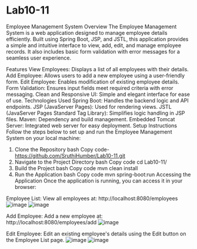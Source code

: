 # Lab10-11

Employee Management System
Overview
The Employee Management System is a web application designed to manage employee details efficiently. Built using Spring Boot, JSP, and JSTL, this application provides a simple and intuitive interface to view, add, edit, and manage employee records. It also includes basic form validation with error messages for a seamless user experience.

Features
View Employees: Displays a list of all employees with their details.
Add Employee: Allows users to add a new employee using a user-friendly form.
Edit Employee: Enables modification of existing employee details.
Form Validation: Ensures input fields meet required criteria with error messaging.
Clean and Responsive UI: Simple and elegant interface for ease of use.
Technologies Used
Spring Boot: Handles the backend logic and API endpoints.
JSP (JavaServer Pages): Used for rendering views.
JSTL (JavaServer Pages Standard Tag Library): Simplifies logic handling in JSP files.
Maven: Dependency and build management.
Embedded Tomcat Server: Integrated web server for easy deployment.
Setup Instructions
Follow the steps below to set up and run the Employee Management System on your local machine:

1. Clone the Repository
bash
Copy code- https://github.com/SruthiHumber/Lab10-11.git
2. Navigate to the Project Directory
bash
Copy code
cd Lab10-11/
3. Build the Project
bash
Copy code
mvn clean install
4. Run the Application
bash
Copy code
mvn spring-boot:run
Accessing the Application
Once the application is running, you can access it in your browser:

Employee List:
View all employees at:
http://localhost:8080/employees
![image](https://github.com/user-attachments/assets/df62fa5c-782f-4a90-89c2-967790b44950)
![image](https://github.com/user-attachments/assets/0f966dcf-b653-438c-980d-01af4dd2eef1)


Add Employee:
Add a new employee at:
http://localhost:8080/employees/add
![image](https://github.com/user-attachments/assets/e7dd39bb-453c-4089-a03f-19b426ef9752)


Edit Employee:
Edit an existing employee's details using the Edit button on the Employee List page.
![image](https://github.com/user-attachments/assets/9268e76a-53f7-4b6f-9725-43313f940820)
![image](https://github.com/user-attachments/assets/3cb2ac43-9aec-4d27-a5a7-6b44237817b2)


